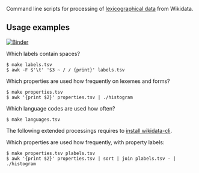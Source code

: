 Command line scripts for processing of [lexicographical data] from Wikidata.

[lexicographical data]: https://www.wikidata.org/wiki/Wikidata:Lexicographical_data

## Usage examples

[![Binder](https://mybinder.org/badge.svg)](https://mybinder.org/v2/gh/wikicite/wikidata-lemmas/master?filepath=notebook.ipynb)

Which labels contain spaces?

```shell
$ make labels.tsv
$ awk -F $'\t' '$3 ~ / / {print}' labels.tsv
```

Which properties are used how frequently on lexemes and forms?

```shell
$ make properties.tsv
$ awk '{print $2}' properties.tsv | ./histogram
```

Which language codes are used how often?

```
$ make languages.tsv
```

The following extended processings requires to [install wikidata-cli].

Which properties are used how frequently, with property labels:

```
$ make properties.tsv plabels.tsv
$ awk '{print $2}' properties.tsv | sort | join plabels.tsv - | ./histogram
```

[install wikidata-cli]: https://www.npmjs.com/package/wikidata-cli#installation
